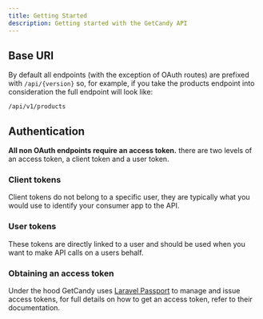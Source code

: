 ```yaml
---
title: Getting Started
description: Getting started with the GetCandy API
---
```


## Base URI

By default all endpoints (with the exception of OAuth routes) are prefixed with `/api/{version}` so, for example, if you take the products endpoint into consideration the full endpoint will look like:

```
/api/v1/products
```

## Authentication
**All non OAuth endpoints require an access token.** there are two levels of an access token, a client token and a user token.

### Client tokens
Client tokens do not belong to a specific user, they are typically what you would use to identify your consumer app to the API.

### User tokens
These tokens are directly linked to a user and should be used when you want to make API calls on a users behalf.

### Obtaining an access token
Under the hood GetCandy uses [Laravel Passport](https://laravel.com/docs/5.7/passport) to manage and issue access tokens, for full details on how to get an access token, refer to their documentation.